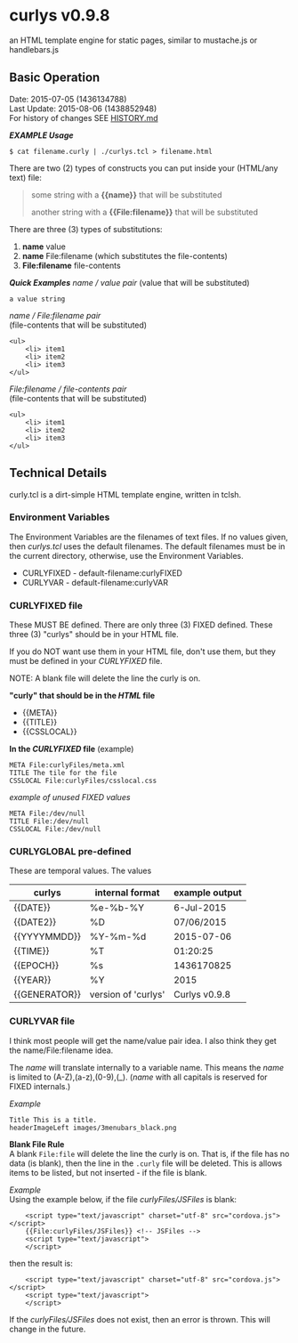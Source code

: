 # curlys v0.9.8 #
an HTML template engine for static pages, similar to mustache.js or handlebars.js

## Basic Operation ##
Date: 2015-07-05 (1436134788)<br />
Last Update: 2015-08-06 (1438852948)<br />
For history of changes SEE [HISTORY.md](HISTORY.md)

***EXAMPLE Usage***
```
$ cat filename.curly | ./curlys.tcl > filename.html
```

There are two (2) types of constructs you can put inside your (HTML/any text) file:
> some string with a **{{name}}** that will be substituted
>
> another string with a **{{File:filename}}** that will be substituted

There are three (3) types of substitutions:

1. **name** value
2. **name** File:filename (which substitutes the file-contents)
3. **File:filename** file-contents

***Quick Examples***
*name / value pair*
(value that will be substituted)
```
a value string
```

*name / File:filename pair*<br />
(file-contents that will be substituted)
```
<ul>
	<li> item1
	<li> item2
	<li> item3
</ul>
```

*File:filename / file-contents pair*<br />
(file-contents that will be substituted)
```
<ul>
	<li> item1
	<li> item2
	<li> item3
</ul>
```

## Technical Details ##
curly.tcl is a dirt-simple HTML template engine, written in tclsh.

### Environment Variables ###

The Environment Variables are the filenames of text files.
If no values given, then *curlys.tcl* uses the default filenames.
The default filenames must be in the current directory,
otherwise, use the Environment Variables.

* CURLYFIXED - default-filename:curlyFIXED
* CURLYVAR   - default-filename:curlyVAR

### CURLYFIXED file ###

These MUST BE defined. There are only three (3) FIXED defined.
These three (3) "curlys" should be in your HTML file.

If you do NOT want use them in your HTML file, don't use them,
but they must be defined in your *CURLYFIXED* file.

NOTE: A blank file will delete the line the curly is on.

**"curly" that should be in the *HTML* file**

* {{META}}
* {{TITLE}}
* {{CSSLOCAL}}

**In the *CURLYFIXED* file** (example)

```
META File:curlyFiles/meta.xml
TITLE The tile for the file
CSSLOCAL File:curlyFiles/csslocal.css
```

*example of unused FIXED values*

```
META File:/dev/null
TITLE File:/dev/null
CSSLOCAL File:/dev/null
```

### CURLYGLOBAL pre-defined ###

These are temporal values. The values 

curlys        | internal format | example output
--------------|-----------------|--------
{{DATE}}      | %e-%b-%Y        | 6-Jul-2015
{{DATE2}}     | %D              | 07/06/2015
{{YYYYMMDD}}  | %Y-%m-%d        | 2015-07-06
{{TIME}}      | %T              | 01:20:25
{{EPOCH}}     | %s              | 1436170825
{{YEAR}}      | %Y              | 2015
{{GENERATOR}} | version of 'curlys' | Curlys v0.9.8

### CURLYVAR file ###

I think most people will get the name/value pair idea. 
I also think they get the name/File:filename idea.

The *name* will translate internally to a variable name.
This means the *name* is limited to (A-Z),(a-z),(0-9),(_).
(*name* with all capitals is reserved for FIXED internals.)

*Example*<br />
```
Title This is a title.
headerImageLeft images/3menubars_black.png
```

**Blank File Rule**<br />
A blank ```File:file``` will delete the line the curly is on. That is, if the file has no data (is blank), then the line in the `.curly` file will be deleted. This is allows items to be listed, but not inserted - if the file is blank.

*Example*<br />
Using the example below, if the file *curlyFiles/JSFiles* is blank:
```
    <script type="text/javascript" charset="utf-8" src="cordova.js"></script>
    {{File:curlyFiles/JSFiles}} <!-- JSFiles -->
    <script type="text/javascript">
    </script>
```
then the result is:
```
    <script type="text/javascript" charset="utf-8" src="cordova.js"></script>
    <script type="text/javascript">
    </script>
```
If the *curlyFiles/JSFiles* does not exist, then an error is thrown. This will change in the future.


